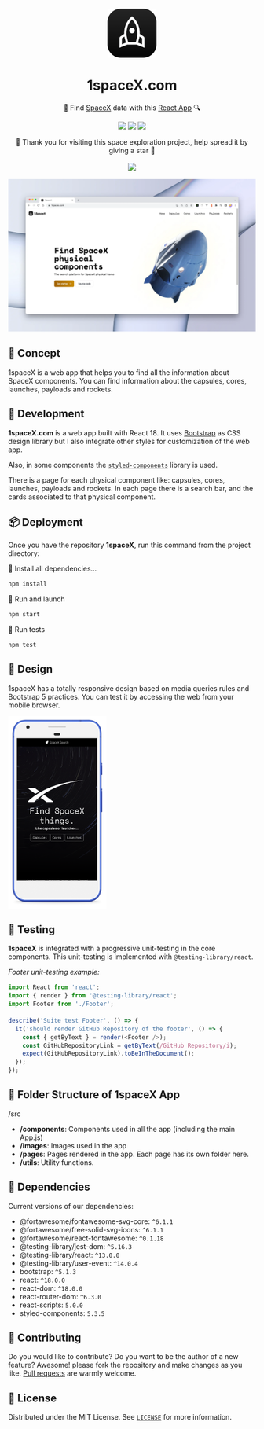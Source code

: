 <p align="center">
  <img
    src="public/icon-256x256.png"
    align="center"
    width="100"
    alt="1spaceX"
    title="1spaceX"
  />
  <h1 align="center">1spaceX.com</h1>
</p>


<p align="center">🚀 Find <a href="https://www.spacex.com/">SpaceX</a> data with this <a href="https://reactjs.org/">React App</a> 🔍</p>

<p align="center">
  <a href="https://nodejs.org/"><img src="https://img.shields.io/static/v1?label=Node&message=v16.12&color=339933&logo=node.js&style=for-the-badge" /></a>
  <a href="https://reactjs.org/"><img src="https://img.shields.io/static/v1?label=React&message=v18.0.0&color=61DAFB&logo=react&style=for-the-badge" /></a>
  <a href="https://github.com/r-spacex/SpaceX-API"><img src="https://img.shields.io/static/v1?label=SpaceX%20API&message=v4&color=000000&logo=spacex&style=for-the-badge" /></a>
</p>

<p align="center">
  🤗 Thank you for visiting this space exploration project, help spread it by giving a star 🌟<br />
  <br />
  <a href="https://github.com/360macky/1spaceX/stargazers"><img src="https://img.shields.io/github/stars/360macky/1spaceX?label=Star%20this%20repository%21&style=social" /></a><br />
</p>


![Demo of 1spaceX](./.github/preview.webp)


## 🤖 Concept

1spaceX is a web app that helps you to find all the information about SpaceX components. You can find information about the capsules, cores, launches, payloads and rockets.

## 🚀 Development

**1spaceX.com** is a web app built with React 18. It uses [Bootstrap](https://getbootstrap.com/) as CSS design library but I also integrate other styles for customization of the web app.

Also, in some components the [`styled-components`](https://www.npmjs.com/package/styled-components) library is used.

There is a page for each physical component like: capsules, cores, launches, payloads and rockets.
In each page there is a search bar, and the cards associated to that physical component.

## 📦 Deployment

Once you have the repository **1spaceX**, run this command from the project directory:

🔽 Install all dependencies...

```bash
npm install
```

🚀 Run and launch

```bash
npm start
```

🧪 Run tests

```bash
npm test
```


## 🎨 Design
1spaceX has a totally responsive design based on media queries rules and Bootstrap 5 practices.
You can test it by accessing the web from your mobile browser.

<img
  src=".github/android_screenshot.png"
  align="center"
  width="200"
  alt="1spaceX on Android phone"
  title="1spaceX on Android phone"
/>


## 🧪 Testing
**1spaceX** is integrated with a progressive unit-testing in the core components. This unit-testing is implemented with `@testing-library/react`.

*Footer unit-testing example:*
```javascript
import React from 'react';
import { render } from '@testing-library/react';
import Footer from './Footer';

describe('Suite test Footer', () => {
  it('should render GitHub Repository of the footer', () => {
    const { getByText } = render(<Footer />);
    const GitHubRepositoryLink = getByText(/GitHub Repository/i);
    expect(GitHubRepositoryLink).toBeInTheDocument();
  });
});
```


## 📂 Folder Structure of 1spaceX App
/src
-  **/components**: Components used in all the app (including the main App.js)
-  **/images**: Images used in the app
-  **/pages**: Pages rendered in the app. Each page has its own folder here.
-  **/utils**: Utility functions.


## 🎁 Dependencies
Current versions of our dependencies:
- @fortawesome/fontawesome-svg-core: `^6.1.1`
- @fortawesome/free-solid-svg-icons: `^6.1.1`
- @fortawesome/react-fontawesome: `^0.1.18`
- @testing-library/jest-dom: `^5.16.3`
- @testing-library/react: `^13.0.0`
- @testing-library/user-event: `^14.0.4`
- bootstrap: `^5.1.3`
- react: `^18.0.0`
- react-dom: `^18.0.0`
- react-router-dom: `^6.3.0`
- react-scripts: `5.0.0`
- styled-components: `5.3.5`


## 🤲 Contributing
Do you would like to contribute? Do you want to be the author of a new feature? Awesome! please fork the repository and make changes as you like. [Pull requests](https://github.com/360macky/1spaceX/pulls) are warmly welcome.


## 📃 License
Distributed under the MIT License.
See [`LICENSE`](./LICENSE) for more information.
